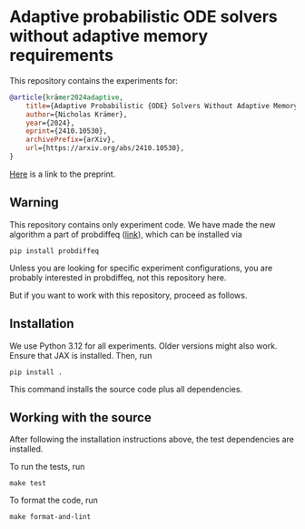 # Adaptive probabilistic ODE solvers without adaptive memory requirements

This repository contains the experiments for:

```bibtex
@article{krämer2024adaptive,
    title={Adaptive Probabilistic {ODE} Solvers Without Adaptive Memory Requirements},
    author={Nicholas Krämer},
    year={2024},
    eprint={2410.10530},
    archivePrefix={arXiv},
    url={https://arxiv.org/abs/2410.10530},
}
```

[Here](https://arxiv.org/abs/2410.10530) is a link to the preprint.

## Warning
This repository contains only experiment code.
We have made the new algorithm a part of probdiffeq ([link](https://pnkraemer.github.io/probdiffeq/)), which can be installed via
```commandline
pip install probdiffeq
```
Unless you are looking for specific experiment configurations,
you are probably interested in probdiffeq, not this repository here.

But if you want to work with this repository, proceed as follows.

## Installation

We use Python 3.12 for all experiments.
Older versions might also work.
Ensure that JAX is installed.
Then, run
```commandline
pip install .
```
This command installs the source code plus all dependencies.

## Working with the source

After following the installation instructions above, the test dependencies are installed.

To run the tests, run
```commandline
make test
```
To format the code, run
```commandline
make format-and-lint
```
